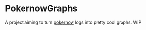 # PokernowGraphs

A project aiming to turn [pokernow](https://www.pokernow.club/) logs into pretty cool graphs. WIP
